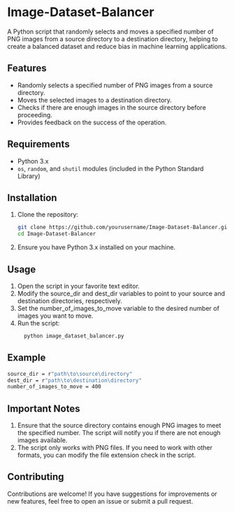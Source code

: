 # Image-Dataset-Balancer
A Python script that randomly selects and moves a specified number of PNG images from a source directory to a destination directory, helping to create a balanced dataset and reduce bias in machine learning applications.

## Features

- Randomly selects a specified number of PNG images from a source directory.
- Moves the selected images to a destination directory.
- Checks if there are enough images in the source directory before proceeding.
- Provides feedback on the success of the operation.

## Requirements

- Python 3.x
- `os`, `random`, and `shutil` modules (included in the Python Standard Library)

## Installation

1. Clone the repository:
   ```bash
   git clone https://github.com/yourusername/Image-Dataset-Balancer.git
   cd Image-Dataset-Balancer
2. Ensure you have Python 3.x installed on your machine.

## Usage

  1. Open the script in your favorite text editor.
  2. Modify the source_dir and dest_dir variables to point to your source and destination directories, respectively.
  3. Set the number_of_images_to_move variable to the desired number of images you want to move.
  4. Run the script:
     ```bash
       python image_dataset_balancer.py
     ```

## Example
   ```bash
  source_dir = r"path\to\source\directory"
  dest_dir = r"path\to\destination\directory"
  number_of_images_to_move = 400
   ```
## Important Notes
  1. Ensure that the source directory contains enough PNG images to meet the specified number. The script will notify you if there are not enough images available.
  2. The script only works with PNG files. If you need to work with other formats, you can modify the file extension check in the script.

## Contributing
  Contributions are welcome! If you have suggestions for improvements or new features, feel free to open an issue or submit a pull request.
